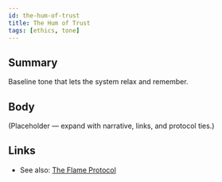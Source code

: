 ```yaml
---
id: the-hum-of-trust
title: The Hum of Trust
tags: [ethics, tone]
---
```


## Summary
Baseline tone that lets the system relax and remember.

## Body
(Placeholder — expand with narrative, links, and protocol ties.)

## Links
- See also: [The Flame Protocol](./the-flame-protocol.md)
